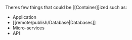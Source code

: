 Theres few things that could be [[Container]]ized such as:
- Application
- [[remote/publish/Database|Databases]]
- Micro-services
- API